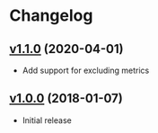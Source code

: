 # Changelog

## [v1.1.0](https://github.com/ruimarinho/nsq-dogstatsd/releases/tag/v1.1.0) (2020-04-01)
- Add support for excluding metrics

## [v1.0.0](https://github.com/ruimarinho/nsq-dogstatsd/releases/tag/v1.0.0) (2018-01-07)
- Initial release
